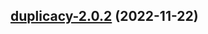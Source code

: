 

## [duplicacy-2.0.2](https://github.com/truecharts/charts/compare/duplicacy-2.0.1...duplicacy-2.0.2) (2022-11-22)

